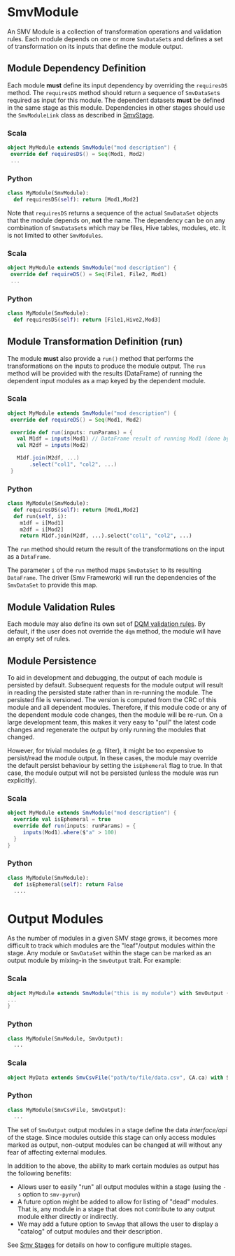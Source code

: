 # SmvModule

An SMV Module is a collection of transformation operations and validation rules.  Each module depends on one or more `SmvDataSet`s and defines a set of transformation on its inputs that define the module output.

## Module Dependency Definition
Each module **must** define its input dependency by overriding the `requiresDS` method. The `requiresDS` method should return a sequence of `SmvDataSet`s required as input for this module.
The dependent datasets **must** be defined in the same stage as this module. Dependencies in other stages should use the `SmvModuleLink` class as described in [SmvStage](smv_stages.md).

### Scala
```scala
object MyModule extends SmvModule("mod description") {
 override def requiresDS() = Seq(Mod1, Mod2)
 ...
```
### Python
```Python
class MyModule(SmvModule):
  def requiresDS(self): return [Mod1,Mod2]
```

Note that `requiresDS` returns a sequence of the actual `SmvDataSet` objects that the module depends on, **not** the name. The dependency can be on any combination of `SmvDataSet`s which may be files, Hive tables, modules, etc. It is not limited to other `SmvModules`.

### Scala
```scala
object MyModule extends SmvModule("mod description") {
 override def requireDS() = Seq(File1, File2, Mod1)
 ...
```
### Python
```python
class MyModule(SmvModule):
  def requiresDS(self): return [File1,Hive2,Mod3]
```

## Module Transformation Definition (run)
The module **must** also provide a `run()` method that performs the transformations on the inputs to produce the module output.  The `run` method will be provided with the results (DataFrame) of running the dependent input modules as a map keyed by the dependent module.

### Scala
```scala
object MyModule extends SmvModule("mod description") {
 override def requireDS() = Seq(Mod1, Mod2)

 override def run(inputs: runParams) = {
   val M1df = inputs(Mod1) // DataFrame result of running Mod1 (done by framework automatically)
   val M2df = inputs(Mod2)

   M1df.join(M2df, ...)
       .select("col1", "col2", ...)
 }
```
### Python
```Python
class MyModule(SmvModule):
  def requiresDS(self): return [Mod1,Mod2]
  def run(self, i):
    m1df = i[Mod1]
    m2df = i[Mod2]
    return M1df.join(M2df, ...).select("col1", "col2", ...)
```

The `run` method should return the result of the transformations on the input as a `DataFrame`.

The parameter `i` of the `run` method maps `SmvDataSet` to its resulting `DataFrame`. The driver (Smv Framework) will run the dependencies of the `SmvDataSet` to provide this map.

## Module Validation Rules
Each module may also define its own set of [DQM validation rules](dqm.md).  By default, if the user does not override the `dqm` method, the module will have an empty set of rules.

## Module Persistence
To aid in development and debugging, the output of each module is persisted by default.  Subsequent requests for the module output will result in reading the persisted state rather than in re-running the module.
The persisted file is versioned.  The version is computed from the CRC of this module and all dependent modules.  Therefore, if this module code or any of the dependent module code changes, then the module will be re-run.
On a large development team, this makes it very easy to "pull" the latest code changes and regenerate the output by only running the modules that changed.

However, for trivial modules (e.g. filter), it might be too expensive to persist/read the module output.  In these cases, the module may override the default persist behaviour by setting the `isEphemeral` flag to true.  In that case, the module output will not be persisted (unless the module was run explicitly).

### Scala
```scala
object MyModule extends SmvModule("mod description") {
  override val isEphemeral = true
  override def run(inputs: runParams) = {
     inputs(Mod1).where($"a" > 100)
  }
}
```
### Python
```python
class MyModule(SmvModule):
  def isEphemeral(self): return False
  ....    
```

# Output Modules
As the number of modules in a given SMV stage grows, it becomes more difficult to track which
modules are the "leaf"/output modules within the stage.
Any module or `SmvDataSet` within the stage can be marked as an output module by mixing-in the `SmvOutput` trait.
For example:

### Scala
```scala
object MyModule extends SmvModule("this is my module") with SmvOutput {
...
}
```
### Python
```python
class MyModule(SmvModule, SmvOutput):
  ...
```

### Scala
```scala
object MyData extends SmvCsvFile("path/to/file/data.csv", CA.ca) with SmvOutput
```
### Python
```python
class MyModule(SmvCsvFile, SmvOutput):
  ...
```

The set of `SmvOutput` output modules in a stage define the data *interface/api* of the stage.  Since modules outside this stage can only access modules marked as output, non-output modules can be changed at will without any fear of affecting external modules.

In addition to the above, the ability to mark certain modules as output has the following benefits:

* Allows user to easily "run" all output modules within a stage (using the `-s` option to `smv-pyrun`)
* A future option might be added to allow for listing of "dead" modules.  That is, any module in a stage that does not contribute to any output module either directly or indirectly.
* We may add a future option to `SmvApp` that allows the user to display a "catalog" of output modules and their description.

See [Smv Stages](smv_stages.md) for details on how to configure multiple stages.
